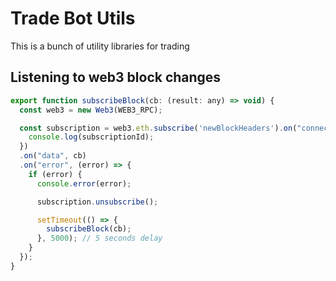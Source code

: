 # Trade Bot Utils

This is a bunch of utility libraries for trading

## Listening to web3 block changes

```js
export function subscribeBlock(cb: (result: any) => void) {
  const web3 = new Web3(WEB3_RPC);

  const subscription = web3.eth.subscribe('newBlockHeaders').on("connected", function(subscriptionId){
    console.log(subscriptionId);
  })
  .on("data", cb)
  .on("error", (error) => {
    if (error) {
      console.error(error);

      subscription.unsubscribe();

      setTimeout(() => {
        subscribeBlock(cb);
      }, 5000); // 5 seconds delay
    }
  });
}
```